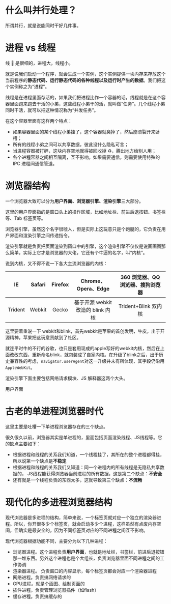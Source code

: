 # 什么叫并行处理？

所谓并行，就是说能同时干好几件事。

# 进程 vs 线程

线 🧵 是很细的，进程大，线程小。

就是说我们启动一个程序，就会生成一个实例，这个实例提供一块内存来存放这个当前程序的**静态代码、运行静态代码的各种线程以及运行时产生的数据**。我们把这个实例称之为“进程”。

线程是在进程里面存活的，如果我们把进程比作一个容器的话，线程就是在这个容器里面跑来跑去干活的小弟，这些线程小弟干的活，就叫做“任务”。几个线程小弟同时干活，就可以把这种情况称为“并发任务”。

在这个容器里面有这样两个特点：

- 如果容器里面的某个线程小弟挂了，这个容器就臭掉了，然后崩溃裂开来卧槽；
- 所有的线程小弟之间可以共享数据，彼此没什么隐私可言；
- 当进程容器被打碎，这块内存空地就得被回收掉 ♻️，腾出地方给别人用；
- 各个进程容器之间相互隔离，互不影响。如果需要通信，则需要使用特殊的 IPC 进程间通信管道。

# 浏览器结构

一个浏览器大致可以分为**用户界面、浏览器引擎、渲染引擎**三大部分。

这里的用户界面指的是窗口头上的操作区域，比如地址栏、前进后退按钮、书签栏等、Tab 标签页等。

浏览器引擎，虽然这个名字很唬人，但是实际上这玩意只是个跑腿的，它负责在用户界面和渲染引擎之间传递指令。

渲染引擎就是负责把页面渲染到窗口中的引擎，这个渲染引擎不仅仅是说画画图那么简单，实际上它才是浏览器的大佬，它还有个牛逼的名字，叫“内核”。

说到内核，又不得不说一下各大主流浏览器的内核：

|   IE    | Safari | Firefox |        Chrome、Opera、Edge        | 360 浏览器、QQ 浏览器、搜狗浏览器 |
| :-----: | :----: | :-----: | :-------------------------------: | :-------------------------------: |
| Trident | Webkit |  Gecko  | 基于开源 webkit 改造的 blink 内核 |       Trident+Blink 双内核        |

这里要着重说一下 webkit和blink，首先webkit是苹果的首创发明，牛皮。出于开源精神，苹果把这玩意贡献到了社区。

就连平时牛的不行的谷歌，也只是套用现成的apple写好的webkit内核，然后在上面改改东西，重新命名blink，就包装成了自家内核。在升级了blink之后，出于历史兼容性的考虑，`navigator.userAgent`对这一升级并未有所体现，其字段仍沿用`AppleWebKit`。

渲染引擎下面主要包括网络请求模块、JS 解释器这两个大头。

用户界面

# 古老的单进程浏览器时代

这里主要是吐槽一下单进程浏览器存在的三个缺点。

很久很久以前，浏览器其实是单进程的，里面包括页面渲染线程、JS线程等。它的缺点主要如下：

- 根据进程和线程的关系我们知道，一个线程挂了，其所在的整个进程都得挂，所以说第一个缺点是**不稳定**
- 根据进程和线程的关系我们又知道：同一个进程内的所有线程是无隐私共享数据的， JS线程能获得浏览器当前进程的所有数据，这是第二个缺点：**不安全**
- 还有就是一个线程负责的东西太多，这就导致第三个缺点：**不流畅**

# 现代化的多进程浏览器结构

现代浏览器是多进程的结构，简单来说，一个标签页就对应一个独立的渲染器进程。所以，你开很多少个标签页，就会启动多少个进程，这样虽然有点废内存空间，但确实是最安全的，因为不同标签页对应的不同进程之间互不影响。

现代浏览器根据功能不同，主要分为以下几种进程：

- 浏览器进程。这个进程负责**用户界面**，也就是地址栏，书签栏，前进后退按钮那一堆东西。另外这个进程也是个大组长，负责浏览器里面不同进程之间的工作协调
- 渲染器进程。 负责窗口的内容显示，每个标签页都会对应一个渲染器进程
- 网络进程。负责搞网络请求的
- GPU进程。就是个画图、绘制页面的
- 插件进程。负责管理浏览器插件（如flash）
- 缓存进程。负责搞缓存的
